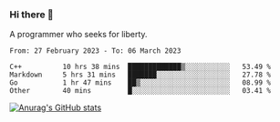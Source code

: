 ### Hi there 👋

<!--
**shejialuo/shejialuo** is a ✨ _special_ ✨ repository because its `README.md` (this file) appears on your GitHub profile.

Here are some ideas to get you started:

- 🔭 I’m currently working on ...
- 🌱 I’m currently learning ...
- 👯 I’m looking to collaborate on ...
- 🤔 I’m looking for help with ...
- 💬 Ask me about ...
- 📫 How to reach me: ...
- 😄 Pronouns: ...
- ⚡ Fun fact: ...
-->

A programmer who seeks for liberty.

<!--START_SECTION:waka-->

```text
From: 27 February 2023 - To: 06 March 2023

C++          10 hrs 38 mins  █████████████▒░░░░░░░░░░░   53.49 %
Markdown     5 hrs 31 mins   ███████░░░░░░░░░░░░░░░░░░   27.78 %
Go           1 hr 47 mins    ██▒░░░░░░░░░░░░░░░░░░░░░░   08.99 %
Other        40 mins         █░░░░░░░░░░░░░░░░░░░░░░░░   03.41 %
```

<!--END_SECTION:waka-->

[![Anurag's GitHub stats](https://github-readme-stats.vercel.app/api?username=shejialuo&show_icons=true&theme=dracula)](https://github.com/anuraghazra/github-readme-stats)
